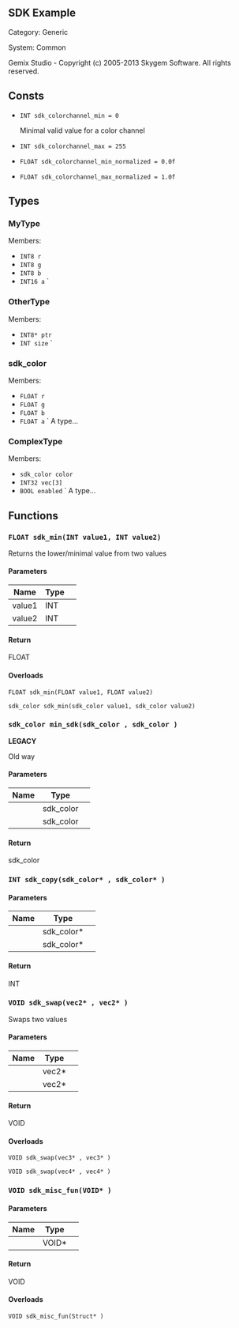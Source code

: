 SDK Example
-----------

Category: Generic

System: Common



Gemix Studio - Copyright (c) 2005-2013 Skygem Software. All rights reserved.
 

## Consts

 * `INT sdk_colorchannel_min = 0`
	
	Minimal valid value for a color channel
	
 * `INT sdk_colorchannel_max = 255`
 * `FLOAT sdk_colorchannel_min_normalized = 0.0f`
 * `FLOAT sdk_colorchannel_max_normalized = 1.0f`


## Types

### MyType

Members:

 * `INT8 r`
 * `INT8 g`
 * `INT8 b`
 * `INT16 a`
`
### OtherType

Members:

 * `INT8* ptr`
 * `INT size`
`
### sdk_color

Members:

 * `FLOAT r`
 * `FLOAT g`
 * `FLOAT b`
 * `FLOAT a`
`
 A type... 

### ComplexType

Members:

 * `sdk_color color`
 * `INT32 vec[3]`
 * `BOOL enabled`
`
 A type... 



## Functions

### `FLOAT sdk_min(INT value1, INT value2)`


Returns the lower/minimal value from two values



#### Parameters

| Name              | Type        |                                      |
|-------------------|-------------|--------------------------------------|
| value1	| INT	| 	|
| value2	| INT	| 	|

#### Return

FLOAT

#### Overloads

```gemix
FLOAT sdk_min(FLOAT value1, FLOAT value2)
```
```gemix
sdk_color sdk_min(sdk_color value1, sdk_color value2)
```


### `sdk_color min_sdk(sdk_color , sdk_color )`

**LEGACY**

Old way


#### Parameters

| Name              | Type        |                                      |
|-------------------|-------------|--------------------------------------|
| 	| sdk_color	| 	|
| 	| sdk_color	| 	|

#### Return

sdk_color



### `INT sdk_copy(sdk_color* , sdk_color* )`

#### Parameters

| Name              | Type        |                                      |
|-------------------|-------------|--------------------------------------|
| 	| sdk_color*	| 	|
| 	| sdk_color*	| 	|

#### Return

INT



### `VOID sdk_swap(vec2* , vec2* )`


Swaps two values
   

#### Parameters

| Name              | Type        |                                      |
|-------------------|-------------|--------------------------------------|
| 	| vec2*	| 	|
| 	| vec2*	| 	|

#### Return

VOID

#### Overloads

```gemix
VOID sdk_swap(vec3* , vec3* )
```
```gemix
VOID sdk_swap(vec4* , vec4* )
```


### `VOID sdk_misc_fun(VOID* )`

#### Parameters

| Name              | Type        |                                      |
|-------------------|-------------|--------------------------------------|
| 	| VOID*	| 	|

#### Return

VOID

#### Overloads

```gemix
VOID sdk_misc_fun(Struct* )
```


